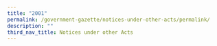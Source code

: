 ```yaml
---
title: "2001"
permalink: /government-gazette/notices-under-other-acts/permalink/
description: ""
third_nav_title: Notices under other Acts
---
```

